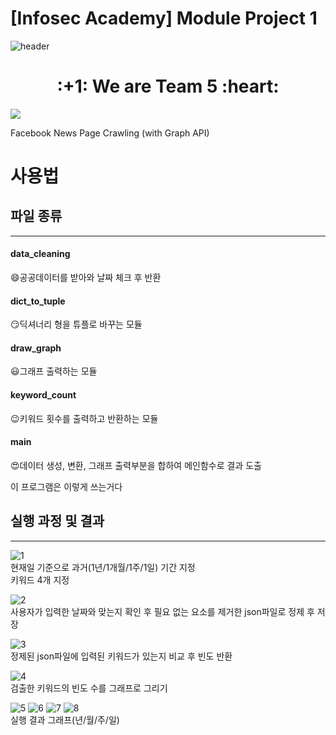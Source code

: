 # [Infosec Academy] Module Project 1
![header](https://capsule-render.vercel.app/api?type=Waving&color=auto&height=300&section=header&text=InfosecAcademy&fontSize=90)

<div align=center><h1>:+1: We are Team 5 :heart:</h1></div>

<a href="https://infosec.adtcaps.co.kr/">
  <img
    src="https://img.shields.io/badge/Infosec-Team5-red?style=flat-square&logo=infosec&logoColor=white&link=https://infosec.adtcaps.co.kr/"></a>

Facebook News Page Crawling (with Graph API)

사용법 
=============
## 파일 종류 
-------------
#### data_cleaning
:smile:공공데이터를 받아와 날짜 체크 후 반환   

#### dict_to_tuple
:smirk:딕셔너리 형을 튜플로 바꾸는 모듈   

#### draw_graph
:smiley:그래프 출력하는 모듈   

#### keyword_count
:wink:키워드 횟수를 출력하고 반환하는 모듈   

#### main
:heart_eyes:데이터 생성, 변환, 그래프 출력부분을 합하여 메인함수로 결과 도출   

이 프로그램은 이렇게 쓰는거다   

## 실행 과정 및 결과
-------------
![1](https://user-images.githubusercontent.com/80608601/126746500-852bb412-3877-4004-a8eb-3dfca72b2664.PNG)   
현재일 기준으로 과거(1년/1개월/1주/1일) 기간 지정   
키워드 4개 지정   

![2](https://user-images.githubusercontent.com/80608601/126747875-0fd0df9d-bb65-4abf-8c2e-cb2115e19f19.PNG)   
사용자가 입력한 날짜와 맞는지 확인 후 필요 없는 요소를 제거한 json파일로 정제 후 저장   

![3](https://user-images.githubusercontent.com/80608601/126747876-54bb60bf-00d0-4d86-bc74-62ec7ed6b07f.PNG)   
정제된 json파일에 입력된 키워드가 있는지 비교 후 빈도 반환   

![4](https://user-images.githubusercontent.com/80608601/126747878-0387d92d-864e-43aa-8356-a0e9ad9f2746.PNG)   
검출한 키워드의 빈도 수를 그래프로 그리기   

![5](https://user-images.githubusercontent.com/80608601/126747880-0534fc5d-9c92-4833-b842-04fccbf043ef.PNG)
![6](https://user-images.githubusercontent.com/80608601/126747881-829c5af5-46c4-495e-bf34-5939e0086f38.PNG)
![7](https://user-images.githubusercontent.com/80608601/126747882-8f0fd64a-f04b-4af8-86da-7608fff3db46.PNG)
![8](https://user-images.githubusercontent.com/80608601/126747884-12a67423-aa65-4404-abe7-a7a936b0af1e.PNG)   
실행 결과 그래프(년/월/주/일)   


